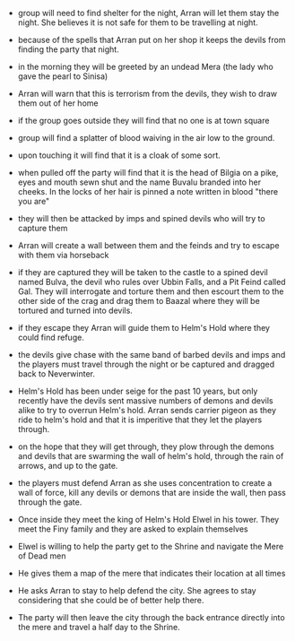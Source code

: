 
- group will need to find shelter for the night, Arran will let them stay the night. She believes it is not safe for them to be travelling at night. 

- because of the spells that Arran put on her shop it keeps the devils from finding the party that night. 

- in the morning they will be greeted by an undead Mera (the lady who gave the pearl to Sinisa)

- Arran will warn that this is terrorism from the devils, they wish to draw them out of her home

- if the group goes outside they will find that no one is at town square

- group will find a splatter of blood waiving in the air low to the ground. 

- upon touching it will find that it is a cloak of some sort. 

- when pulled off the party will find that it is the head of Bilgia on a pike, eyes and mouth sewn shut and the name Buvalu branded into her cheeks. In the locks of her hair is pinned a note written in blood "there you are"

- they will then be attacked by imps and spined devils who will try to capture them

- Arran will create a wall between them and the feinds and try to escape with them via horseback

- if they are captured they will be taken to the castle to a spined devil named Bulva, the devil who rules over Ubbin Falls, and a Pit Feind called Gal. They will interrogate and torture them and then escourt them to the other side of the crag and drag them to Baazal where they will be tortured and turned into devils. 

- if they escape they Arran will guide them to Helm's Hold where they could find refuge. 

- the devils give chase with the same band of barbed devils and imps and the players must travel through the night or be captured and dragged back to Neverwinter. 

- Helm's Hold has been under seige for the past 10 years, but only recently have the devils sent massive numbers of demons and devils alike to try to overrun Helm's hold. Arran sends carrier pigeon as they ride to helm's hold and that it is imperitive that they let the players through. 

- on the hope that they will get through, they plow through the demons and devils that are swarming the wall of helm's hold, through the rain of arrows, and up to the gate. 

- the players must defend Arran as she uses concentration to create a wall of force, kill any devils or demons that are inside the wall, then pass through the gate. 

- Once inside they meet the king of Helm's Hold Elwel in his tower. They meet the Finy family and they are asked to explain themselves

- Elwel is willing to help the party get to the Shrine and navigate the Mere of Dead men

- He gives them a map of the mere that indicates their location at all times 

- He asks Arran to stay to help defend the city. She agrees to stay considering that she could be of better help there. 

- The party will then leave the city through the back entrance directly into the mere and travel a half day to the Shrine. 
